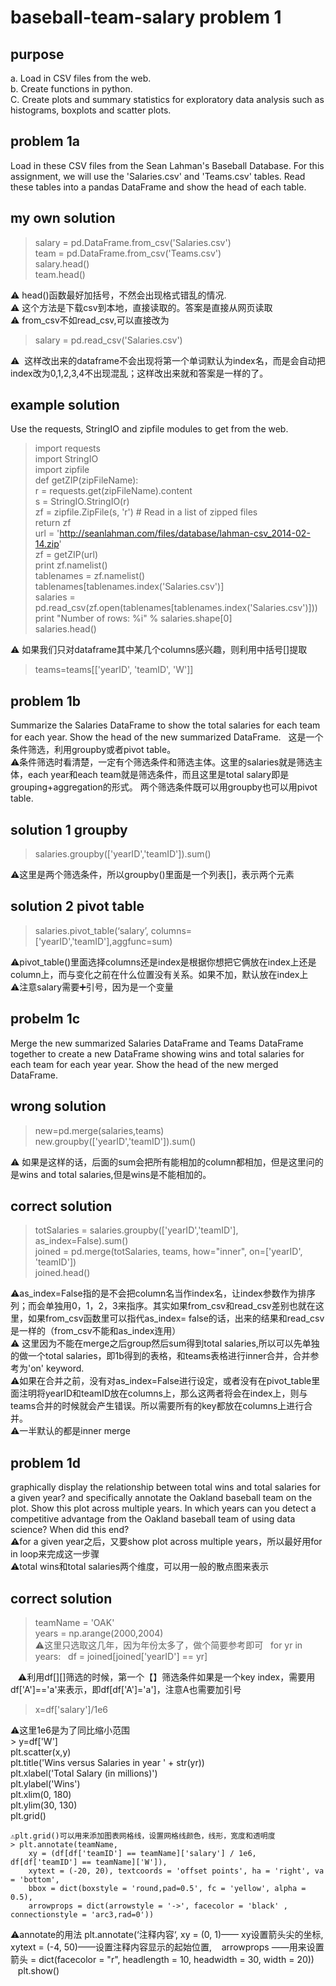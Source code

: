 # baseball-team-salary problem 1

## purpose  
a. Load in CSV files from the web.  
b. Create functions in python.  
C. Create plots and summary statistics for exploratory data analysis such as histograms, boxplots and scatter plots.  

## problem 1a  
Load in these CSV files from the Sean Lahman's Baseball Database. For this assignment, we will use the 'Salaries.csv' and 'Teams.csv' tables. Read these tables into a pandas DataFrame and show the head of each table.  

## my own solution    
> salary = pd.DataFrame.from_csv('Salaries.csv')  
> team = pd.DataFrame.from_csv('Teams.csv')  
> salary.head()  
> team.head()  

⚠️ head()函数最好加括号，不然会出现格式错乱的情况.  
⚠️ 这个方法是下载csv到本地，直接读取的。答案是直接从网页读取  
⚠️ from_csv不如read_csv,可以直接改为  
> salary = pd.read_csv('Salaries.csv')  

⚠️  这样改出来的dataframe不会出现将第一个单词默认为index名，而是会自动把index改为0,1,2,3,4不出现混乱；这样改出来就和答案是一样的了。

## example solution  
Use the requests, StringIO and zipfile modules to get from the web.    
> import requests  
> import StringIO  
> import zipfile  
> def getZIP(zipFileName):  
    r = requests.get(zipFileName).content  
    s = StringIO.StringIO(r)  
    zf = zipfile.ZipFile(s, 'r') # Read in a list of zipped files  
    return zf  
> url = 'http://seanlahman.com/files/database/lahman-csv_2014-02-14.zip'  
zf = getZIP(url)  
print zf.namelist()  
tablenames = zf.namelist()  
tablenames[tablenames.index('Salaries.csv')]  
salaries = pd.read_csv(zf.open(tablenames[tablenames.index('Salaries.csv')]))  
print "Number of rows: %i" % salaries.shape[0]  
salaries.head()  
 
⚠️ 如果我们只对dataframe其中某几个columns感兴趣，则利用中括号[]提取  
> teams=teams[['yearID', 'teamID', 'W']]  
## problem 1b   
Summarize the Salaries DataFrame to show the total salaries for each team for each year. Show the head of the new summarized DataFrame.  
这是一个条件筛选，利用groupby或者pivot table。  
⚠️条件筛选时看清楚，一定有个筛选条件和筛选主体。这里的salaries就是筛选主体，each year和each team就是筛选条件，而且这里是total salary即是grouping+aggregation的形式。 两个筛选条件既可以用groupby也可以用pivot table.  
## solution 1 groupby 
> salaries.groupby(['yearID','teamID']).sum()  

⚠️这里是两个筛选条件，所以groupby()里面是一个列表[]，表示两个元素  

## solution 2 pivot table  
> salaries.pivot_table(‘salary’, columns= ['yearID','teamID'],aggfunc=sum)  

⚠️pivot_table()里面选择columns还是index是根据你想把它俩放在index上还是column上，而与变化之前在什么位置没有关系。如果不加，默认放在index上  
⚠️注意salary需要➕引号，因为是一个变量

## probelm 1c  
Merge the new summarized Salaries DataFrame and Teams DataFrame together to create a new DataFrame showing wins and total salaries for each team for each year year. Show the head of the new merged DataFrame.  

## wrong solution  
> new=pd.merge(salaries,teams)  
new.groupby(['yearID','teamID']).sum()  

⚠️ 如果是这样的话，后面的sum会把所有能相加的column都相加，但是这里问的是wins and total salaries,但是wins是不能相加的。  

## correct solution  
> totSalaries = salaries.groupby(['yearID','teamID'], as_index=False).sum()  
joined = pd.merge(totSalaries, teams, how="inner", on=['yearID', 'teamID'])  
joined.head()  

⚠️as_index=False指的是不会把column名当作index名，让index参数作为排序列；而会单独用0，1，2，3来指序。其实如果from_csv和read_csv差别也就在这里，如果from_csv函数里可以指代as_index= false的话，出来的结果和read_csv是一样的（from_csv不能和as_index连用）  
⚠️ 这里因为不能在merge之后group然后sum得到total salaries,所以可以先单独的做一个total salaries，即1b得到的表格，和teams表格进行inner合并，合并参考为'on' keyword.  
⚠️如果在合并之前，没有对as_index=False进行设定，或者没有在pivot_table里面注明将yearID和teamID放在columns上，那么这两者将会在index上，则与teams合并的时候就会产生错误。所以需要所有的key都放在columns上进行合并。  
⚠️一半默认的都是inner merge

## problem 1d  
graphically display the relationship between total wins and total salaries for a given year? and specifically annotate the Oakland baseball team on the plot. Show this plot across multiple years. In which years can you detect a competitive advantage from the Oakland baseball team of using data science? When did this end?  
⚠️for a given year之后，又要show plot across multiple years，所以最好用for in loop来完成这一步骤  
⚠️total wins和total salaries两个维度，可以用一般的散点图来表示  

## correct solution  
> teamName = 'OAK'  
years = np.arange(2000,2004)  
⚠️这里只选取这几年，因为年份太多了，做个简要参考即可  
>for yr in years:  
>    df = joined[joined['yearID'] == yr]  


    ⚠️利用df[][]筛选的时候，第一个【】筛选条件如果是一个key index，需要用df['A']=='a'来表示，即df[df['A']='a']，注意A也需要加引号  
   > x=df['salary']/1e6  
   
   ⚠️这里1e6是为了同比缩小范围  
    > y=df['W']  
    plt.scatter(x,y)  
    plt.title('Wins versus Salaries in year ' + str(yr))  
    plt.xlabel('Total Salary (in millions)')  
    plt.ylabel('Wins')  
    plt.xlim(0, 180)  
    plt.ylim(30, 130)  
    plt.grid()  
    
    ⚠️plt.grid()可以用来添加图表网格线，设置网格线颜色，线形，宽度和透明度  
    > plt.annotate(teamName,   
        xy = (df[df['teamID'] == teamName]['salary'] / 1e6,  df[df['teamID'] == teamName]['W']), 
        xytext = (-20, 20), textcoords = 'offset points', ha = 'right', va = 'bottom',  
        bbox = dict(boxstyle = 'round,pad=0.5', fc = 'yellow', alpha = 0.5),  
        arrowprops = dict(arrowstyle = '->', facecolor = 'black' , connectionstyle = 'arc3,rad=0'))  
        
 ⚠️annotate的用法 plt.annotate(‘注释内容‘, xy = (0, 1)—— xy设置箭头尖的坐标, xytext = (-4, 50)——设置注释内容显示的起始位置,
    arrowprops ——用来设置箭头  = dict(facecolor = "r", headlength = 10, headwidth = 30, width = 20))  
    plt.show()  
    
    
    
    






 
